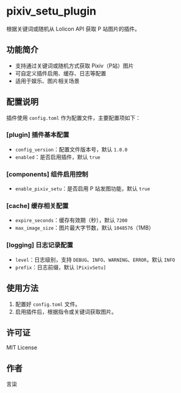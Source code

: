 # pixiv_setu_plugin

根据关键词或随机从 Lolicon API 获取 P 站图片的插件。

## 功能简介
- 支持通过关键词或随机方式获取 Pixiv（P站）图片
- 可自定义插件启用、缓存、日志等配置
- 适用于娱乐、图片相关场景

## 配置说明
插件使用 `config.toml` 作为配置文件，主要配置项如下：

### [plugin] 插件基本配置
- `config_version`：配置文件版本号，默认 `1.0.0`
- `enabled`：是否启用插件，默认 `true`

### [components] 组件启用控制
- `enable_pixiv_setu`：是否启用 P 站发图功能，默认 `true`

### [cache] 缓存相关配置
- `expire_seconds`：缓存有效期（秒），默认 `7200`
- `max_image_size`：图片最大字节数，默认 `1048576`（1MB）

### [logging] 日志记录配置
- `level`：日志级别，支持 `DEBUG`、`INFO`、`WARNING`、`ERROR`，默认 `INFO`
- `prefix`：日志前缀，默认 `[PixivSetu]`

## 使用方法
1. 配置好 `config.toml` 文件。
2. 启用插件后，根据指令或关键词获取图片。

## 许可证
MIT License

## 作者
言柒
